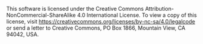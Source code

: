 This software is licensed under the Creative Commons Attribution-NonCommercial-ShareAlike 4.0 International License.
To view a copy of this license, visit https://creativecommons.org/licenses/by-nc-sa/4.0/legalcode or send a letter to Creative Commons, PO Box 1866, Mountain View, CA 94042, USA.